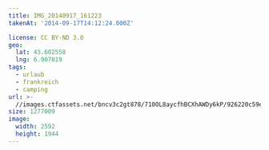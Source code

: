 ```yaml
---
title: IMG_20140917_161223
takenAt: '2014-09-17T14:12:24.000Z'

license: CC BY-ND 3.0
geo:
  lat: 43.602558
  lng: 6.907019
tags:
  - urlaub
  - frankreich
  - camping
url: >-
  //images.ctfassets.net/bncv3c2gt878/710OL8aycfhBCXhAWDy6kP/926220c59e0d6394985688d394c9038f/img_20140917_161223_28278687966_o
size: 1277009
image:
  width: 2592
  height: 1944
---
```

